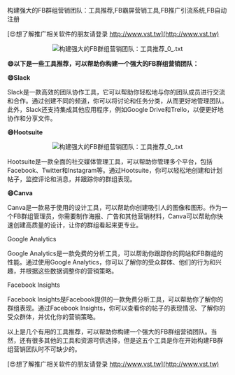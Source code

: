 构建强大的FB群组营销团队：工具推荐,FB霸屏营销工具,FB推广引流系统,FB自动注册

[😍想了解推广相关软件的朋友请登录 http://www.vst.tw](http://www.vst.tw)

 <center><img src="https://vst.tw/MP4/tuiguang/png/4.png" alt="构建强大的FB群组营销团队：工具推荐_0_.txt"></center>

**😄以下是一些工具推荐，可以帮助你构建一个强大的FB群组营销团队：**

**😄Slack**

Slack是一款高效的团队协作工具，它可以帮助你轻松地与你的团队成员进行交流和合作。通过创建不同的频道，你可以将讨论和任务分类，从而更好地管理团队。此外，Slack还支持集成其他应用程序，例如Google Drive和Trello，以便更好地协作和分享文件。

**😄Hootsuite**

 <center><img src="https://vst.tw/MP4/tuiguang/png/0.png" alt="构建强大的FB群组营销团队：工具推荐_0_.txt"></center>

Hootsuite是一款全面的社交媒体管理工具，可以帮助你管理多个平台，包括Facebook、Twitter和Instagram等。通过Hootsuite，你可以轻松地创建和计划帖子，监控评论和消息，并跟踪你的群组表现。

**😄Canva**

Canva是一款易于使用的设计工具，可以帮助你创建吸引人的图像和图形。作为一个FB群组管理员，你需要制作海报、广告和其他营销材料，Canva可以帮助你快速创建高质量的设计，让你的群组看起来更专业。

Google Analytics

Google Analytics是一款免费的分析工具，可以帮助你跟踪你的网站和FB群组的性能。通过使用Google Analytics，你可以了解你的受众群体、他们的行为和兴趣，并根据这些数据调整你的营销策略。

Facebook Insights

Facebook Insights是Facebook提供的一款免费分析工具，可以帮助你了解你的群组表现。通过Facebook Insights，你可以查看你的帖子的表现情况、了解你的受众群体，并优化你的营销策略。

以上是几个有用的工具推荐，可以帮助你构建一个强大的FB群组营销团队。当然，还有很多其他的工具和资源可供选择，但是这五个工具是你在开始构建FB群组营销团队时不可缺少的。

[😍想了解推广相关软件的朋友请登录 http://www.vst.tw](http://www.vst.tw)



